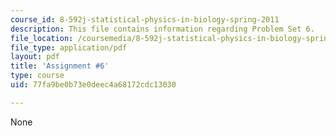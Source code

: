 ```yaml
---
course_id: 8-592j-statistical-physics-in-biology-spring-2011
description: This file contains information regarding Problem Set 6.
file_location: /coursemedia/8-592j-statistical-physics-in-biology-spring-2011/77fa9be0b73e0deec4a68172cdc13030_MIT8_592JS11_PS6.pdf
file_type: application/pdf
layout: pdf
title: 'Assignment #6'
type: course
uid: 77fa9be0b73e0deec4a68172cdc13030

---
```

None